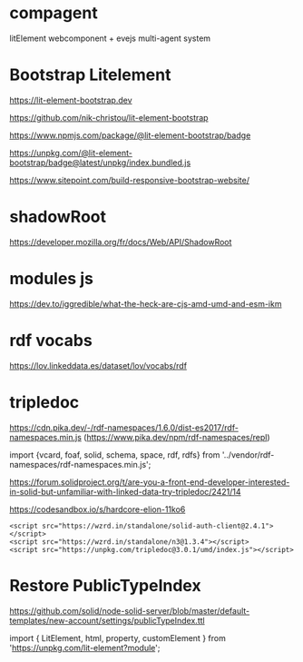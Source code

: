 # compagent
litElement webcomponent + evejs multi-agent system

# Bootstrap Litelement
https://lit-element-bootstrap.dev

https://github.com/nik-christou/lit-element-bootstrap

https://www.npmjs.com/package/@lit-element-bootstrap/badge

https://unpkg.com/@lit-element-bootstrap/badge@latest/unpkg/index.bundled.js

https://www.sitepoint.com/build-responsive-bootstrap-website/

# shadowRoot
https://developer.mozilla.org/fr/docs/Web/API/ShadowRoot


# modules js
https://dev.to/iggredible/what-the-heck-are-cjs-amd-umd-and-esm-ikm

# rdf vocabs
https://lov.linkeddata.es/dataset/lov/vocabs/rdf

# tripledoc
https://cdn.pika.dev/-/rdf-namespaces/1.6.0/dist-es2017/rdf-namespaces.min.js  (https://www.pika.dev/npm/rdf-namespaces/repl)

import {vcard, foaf, solid, schema, space, rdf, rdfs} from '../vendor/rdf-namespaces/rdf-namespaces.min.js';

https://forum.solidproject.org/t/are-you-a-front-end-developer-interested-in-solid-but-unfamiliar-with-linked-data-try-tripledoc/2421/14

https://codesandbox.io/s/hardcore-elion-11ko6
```
<script src="https://wzrd.in/standalone/solid-auth-client@2.4.1"></script>
<script src="https://wzrd.in/standalone/n3@1.3.4"></script>
<script src="https://unpkg.com/tripledoc@3.0.1/umd/index.js"></script>

```

# Restore PublicTypeIndex
https://github.com/solid/node-solid-server/blob/master/default-templates/new-account/settings/publicTypeIndex.ttl



import { LitElement, html, property, customElement }  from 'https://unpkg.com/lit-element?module';
